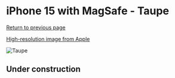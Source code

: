 # iPhone 15 with MagSafe - Taupe

[Return to previous page](/iphone_15)

[High-resolution image from Apple](https://store.storeimages.cdn-apple.com/8756/as-images.apple.com/is/MT3C3?wid=4500&hei=4500&fmt=png)

<div style="width: 500px"><img src="/almost_uncompressed/MT3C3.webp" alt="Taupe"></div>

## Under construction
